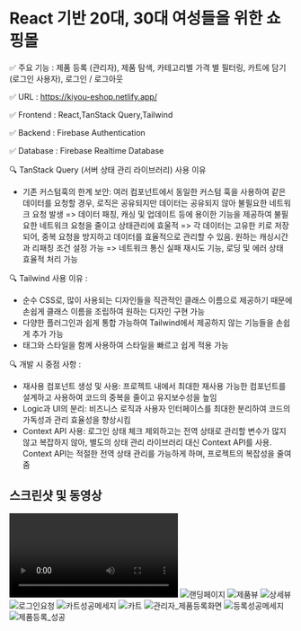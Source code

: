 # React 기반 20대, 30대 여성들을 위한 쇼핑몰

✅ 주요 기능 : 제품 등록 (관리자), 제품 탐색, 카테고리별 가격 별 필터링, 카트에 담기(로그인 사용자), 로그인 / 로그아웃

✅ URL : https://kiyou-eshop.netlify.app/

✅ Frontend : React,TanStack Query,Tailwind

✅ Backend : Firebase Authentication

✅ Database : Firebase Realtime Database

🔍 TanStack Query (서버 상태 관리 라이브러리) 사용 이유 
- 기존 커스텀훅의 한계 보안: 여러 컴포넌트에서 동일한 커스텀 훅을 사용하여 같은 데이터를 요청할 경우, 로직은 공유되지만 데이터는 공유되지 않아 불필요한 네트워크 요청 발생 
  => 데이터 패칭, 캐싱 및 업데이트 등에 용이한 기능을 제공하여 불필요한 네트워크 요청을 줄이고 상태관리에 효울적
  => 각 데이터는 고유한 키로 저장되어, 중복 요청을 방지하고 데이터를 효율적으로 관리할 수 있음. 원하는 캐싱시간과 리패칭 조건 설정 가능
  => 네트워크 통신 실패 재시도 기능, 로딩 및 에러 상태 효율적 처리 가능 

🔍 Tailwind 사용 이유 : 
- 순수 CSS로, 많이 사용되는 디자인들을 직관적인 클래스 이름으로 제공하기 때문에 손쉽게 클래스 이름을 조립하여 원하는 디자인 구현 가능
- 다양한 플러그인과 쉽게 통합 가능하여 Tailwind에서 제공하지 않는 기능들을 손쉽게 추가 가능
- 태그와 스타일을 함께 사용하여 스타일을 빠르고 쉽게 적용 가능 

🔍 개발 시 중점 사항 : 
- 재사용 컴포넌트 생성 및 사용: 프로젝트 내에서 최대한 재사용 가능한 컴포넌트를 설계하고 사용하여 코드의 중복을 줄이고 유지보수성을 높임
- Logic과 UI의 분리: 비즈니스 로직과 사용자 인터페이스를 최대한 분리하여 코드의 가독성과 관리 효율성을 향상시킴
- Context API 사용: 로그인 상태 체크 제외하고는 전역 상태로 관리할 변수가 많지 않고 복잡하지 않아, 별도의 상태 관리 라이브러리 대신 Context API를 사용. Context API는 적절한 전역 상태 관리를 가능하게 하며, 프로젝트의 복잡성을 줄여줌

## 스크린샷 및 동영상

![사용자뷰](./public/readme_resources/사용자뷰.mp4)
![랜딩페이지](./public/readme_resources/랜딩페이지.png)
![제품뷰](./public/readme_resources/제품뷰.png)
![상세뷰](./public/readme_resources/상세뷰.png)
![로그인요청](./public/readme_resources/로그인요청.png)
![카트성공메세지](./public/readme_resources/카트성공메세지.png)
![카트](./public/readme_resources/카트.png)
![관리자_제품등록화면](./public/readme_resources/관리자_제품등록화면.png)
![등록성공메세지](./public/readme_resources/등록성공메세지.png)
![제품등록_성공](./public/readme_resources/제품등록_성공.png)
